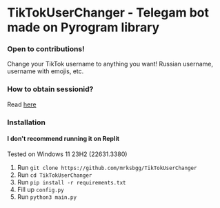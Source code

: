 # TikTokUserChanger - Telegam bot made on Pyrogram library
### Open to contributions!
Change your TikTok username to anything you want! Russian username, username with emojis, etc.

### How to obtain sessionid?
Read [here](https://github.com/mrksbgg/TikTokUserChanger/blob/main/obtain.md)

### Installation
#### I don't recommend running it on Replit
Tested on Windows 11 23H2 (22631.3380)

1. Run `git clone https://github.com/mrksbgg/TikTokUserChanger`
2. Run `cd TikTokUserChanger`
3. Run `pip install -r requirements.txt`
4. Fill up `config.py`
5. Run `python3 main.py`
